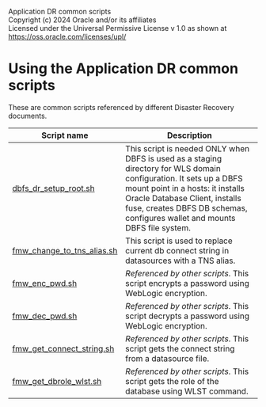 Application DR common scripts  
Copyright (c) 2024 Oracle and/or its affiliates  
Licensed under the Universal Permissive License v 1.0 as shown at https://oss.oracle.com/licenses/upl/  
  

Using the Application DR common scripts  
==============================================
These are common scripts referenced by different Disaster Recovery documents.

 
  
  | Script name  | Description |
| ------------- | ------------- |
| [dbfs_dr_setup_root.sh](./dbfs_dr_setup_root.sh) | This script is needed ONLY when DBFS is used as a staging directory for WLS domain configuration. It sets up a DBFS mount point in a hosts: it installs Oracle Database Client, installs fuse, creates DBFS DB schemas, configures wallet and mounts DBFS file system. |
| [fmw_change_to_tns_alias.sh](./fmw_change_to_tns_alias.sh) | This script is used to replace current db connect string in datasources with a TNS alias. |
| [fmw_enc_pwd.sh](./fmw_enc_pwd.sh) | _Referenced by other scripts_. This script encrypts a password using WebLogic encryption. |
| [fmw_dec_pwd.sh](./fmw_dec_pwd.sh) | _Referenced by other scripts_. This script decrypts a password using WebLogic encryption. |
| [fmw_get_connect_string.sh](./fmw_get_connect_string.sh) | _Referenced by other scripts_. This script gets the connect string from a datasource file. |
| [fmw_get_dbrole_wlst.sh](./fmw_get_dbrole_wlst.sh) | _Referenced by other scripts_. This script gets the role of the database using WLST command. |

